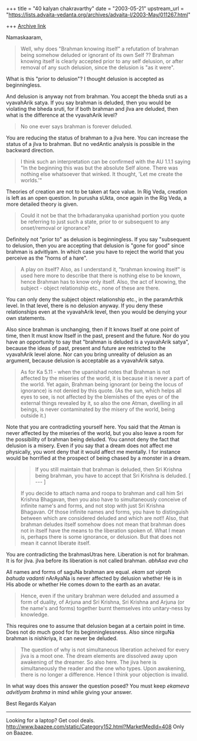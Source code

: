 +++
title = "40 kalyan chakravarthy"
date = "2003-05-21"
upstream_url = "https://lists.advaita-vedanta.org/archives/advaita-l/2003-May/011267.html"

+++
[Archive link](https://lists.advaita-vedanta.org/archives/advaita-l/2003-May/011267.html)

Namaskaaram,

>Well, why does "Brahman knowing itself" a refutation of brahman being
>somehow deluded or ignorant of its own Self ?? Brahman knowing itself is
>clearly accepted prior to any self delusion, or after removal of any such
>delusion, since the delusion is "as it were".

What is this "prior to delusion"? I thought delusion is accepted as 
beginningless.

And delusion is anyway not from brahman. You accept the bheda sruti as a 
vyavahArik satya. If you say brahman is deluded, then you would be violating 
the bheda sruti, for if both brahman and jIva are deluded, then what is the 
difference at the vyavahArik level?

>No one ever says brahman is forever deluded.

You are reducing the status of brahman to a jIva here. You can increase the 
status of a jIva to brahman. But no vedAntic analysis is possible in the 
backward direction.


>I think such an interpretation can be confirmed with the AU
>1.1.1 saying "In the beginning this was but the absolute Self alone. There
>was nothing else whatsoever that winked. It thought, 'Let me create the
>worlds.'"

Theories of creation are not to be taken at face value. In Rig Veda, 
creation is left as an open question. In purusha sUkta, once again in the 
Rig Veda, a more detailed theory is given.


>Could it not be that the brhadaranyaka upanishad portion you quote be
>referring to just such a state, prior to or subsequent to any onset/removal
>or ignorance?

Definitely not "prior to" as delusion is beginningless. If you say 
"subsequent to delusion, then you are accepting that delusion is "gone for 
good" since brahman is advitIyam. In which case you have to reject the world 
that you perceive as the "horns of a hare".

>A play on itself? Also, as I understand it, "brahman knowing
>itself" is used here more to describe that there is nothing else to be
>known, hence Brahman has to know only itself. Also, the act of knowing, the
>subject - object relationship etc., none of these are there.

You can only deny the subject object relationship etc., in the paramArthik 
level. In that level, there is no delusion anyway. If you deny these 
relationships even at the vyavahArik level, then you would be denying your 
own statements.

Also since brahman is unchanging, then if It knows Itself at one point of 
time, then It must know Itself in the past, present and the future. Nor do 
you have an opportunity to say that "brahman is deluded is a vyavahArik 
satya", because the ideas of past, present and future are restricted to the 
vyavahArik level alone. Nor can you bring unreality of delusion as an 
argument, because delusion is acceptable as a vyavahArik satya.


>As for Ka 5.11 - when the upanishad notes that Brahman is not affected by
>the miseries of the world, it is because it is never a part of the world.
>Yet again, Brahman being  ignorant (or being the locus of ignorance) is not
>denied by this quote.
>(As the sun, which helps all eyes to see, is not affected by the blemishes
>of the eyes or of the external things revealed by it, so also the one 
>Atman,
>dwelling in all beings, is never contaminated by the misery of the world,
>being outside it.)


Note that you are contradicting yourself here. You said that the Atman is 
never affected by the miseries of the world, but you also leave a room for 
the possibility of brahman being deluded. You cannot deny the fact that 
delusion is a misery. Even if you say that a dream does not affect me 
physically, you wont deny that it would affect me mentally. I for instance 
would be horrified at the prospect of being chased by a monster in a dream.


> > If you still maintain that brahman is deluded, then Sri Krishna being
> > brahman, you have to accept that Sri Krishna is deluded.
> > [ --- ]
>
>If you decide to attach nama and roopa to brahman and call him Sri Krishna
>Bhagavan, then you also have to simultaneously conceive of infinite name's
>and forms, and not stop with just Sri Krishna Bhagavan. Of those infinite
>names and forms, you have to distinguish between which are considered
>deluded and which are not!! Also, that brahman deludes itself somehow does
>not mean that brahman does not in itself have the means to the liberation
>spoken of. What I mean is, perhaps there is some ignorance, or delusion. 
>But
>that does not mean it cannot liberate itself.

You are contradicting the brahmasUtras here. Liberation is not for brahman. 
It is for jIva. jIva before its liberation is not called brahman. *abhAsa 
eva cha*

All names and forms of saguNa brahman are equal. *ekam sat viprah bahuda 
vadanti* nArAyaNa is never affected by delusion whether He is in His abode 
or whether He comes down to the earth as an avatar.


>Hence, even if the unitary brahman were deluded and assumed a
>form of duality, of Arjuna and Sri Krishna, Sri Krishna and Arjuna (or the
>name's and forms) together burnt themselves into unitary-ness by knowledge.


This requires one to assume that delusion began at a certain point in time. 
Does not do much good for its beginninglessness. Also since nirguNa brahman 
is nishkriya, it can never be deluded.


>The question of why is not simultaneous liberation acheived for every jiva
>is a moot one. The dream elements are dissolved away upon awakening of the
>dreamer. So also here. The jiva here is simultaneously the reader and the
>one who types. Upon awakening, there is no longer a difference. Hence I
>think your objection is invalid.

In what way does this answer the question posed? You must keep *ekameva 
advitIyam brahma* in mind while giving your answer.

Best Regards
Kalyan

_________________________________________________________________
Looking for a laptop? Get cool deals. 
http://www.baazee.com/static/Category152.html?MarketMedId=408 Only on 
Baazee.

